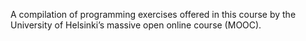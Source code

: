 A compilation of programming exercises offered in this course by the University of Helsinki’s massive open online course (MOOC).
